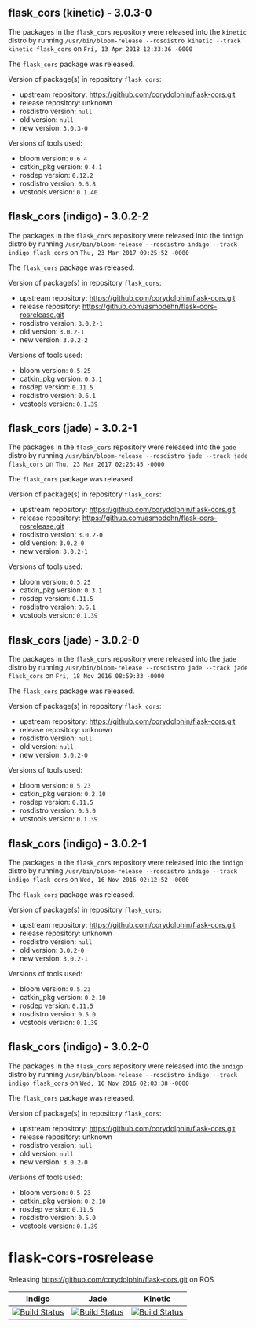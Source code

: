 ## flask_cors (kinetic) - 3.0.3-0

The packages in the `flask_cors` repository were released into the `kinetic` distro by running `/usr/bin/bloom-release --rosdistro kinetic --track kinetic flask_cors` on `Fri, 13 Apr 2018 12:33:36 -0000`

The `flask_cors` package was released.

Version of package(s) in repository `flask_cors`:

- upstream repository: https://github.com/corydolphin/flask-cors.git
- release repository: unknown
- rosdistro version: `null`
- old version: `null`
- new version: `3.0.3-0`

Versions of tools used:

- bloom version: `0.6.4`
- catkin_pkg version: `0.4.1`
- rosdep version: `0.12.2`
- rosdistro version: `0.6.8`
- vcstools version: `0.1.40`


## flask_cors (indigo) - 3.0.2-2

The packages in the `flask_cors` repository were released into the `indigo` distro by running `/usr/bin/bloom-release --rosdistro indigo --track indigo flask_cors` on `Thu, 23 Mar 2017 09:25:52 -0000`

The `flask_cors` package was released.

Version of package(s) in repository `flask_cors`:

- upstream repository: https://github.com/corydolphin/flask-cors.git
- release repository: https://github.com/asmodehn/flask-cors-rosrelease.git
- rosdistro version: `3.0.2-1`
- old version: `3.0.2-1`
- new version: `3.0.2-2`

Versions of tools used:

- bloom version: `0.5.25`
- catkin_pkg version: `0.3.1`
- rosdep version: `0.11.5`
- rosdistro version: `0.6.1`
- vcstools version: `0.1.39`


## flask_cors (jade) - 3.0.2-1

The packages in the `flask_cors` repository were released into the `jade` distro by running `/usr/bin/bloom-release --rosdistro jade --track jade flask_cors` on `Thu, 23 Mar 2017 02:25:45 -0000`

The `flask_cors` package was released.

Version of package(s) in repository `flask_cors`:

- upstream repository: https://github.com/corydolphin/flask-cors.git
- release repository: https://github.com/asmodehn/flask-cors-rosrelease.git
- rosdistro version: `3.0.2-0`
- old version: `3.0.2-0`
- new version: `3.0.2-1`

Versions of tools used:

- bloom version: `0.5.25`
- catkin_pkg version: `0.3.1`
- rosdep version: `0.11.5`
- rosdistro version: `0.6.1`
- vcstools version: `0.1.39`


## flask_cors (jade) - 3.0.2-0

The packages in the `flask_cors` repository were released into the `jade` distro by running `/usr/bin/bloom-release --rosdistro jade --track jade flask_cors` on `Fri, 18 Nov 2016 08:59:33 -0000`

The `flask_cors` package was released.

Version of package(s) in repository `flask_cors`:

- upstream repository: https://github.com/corydolphin/flask-cors.git
- release repository: unknown
- rosdistro version: `null`
- old version: `null`
- new version: `3.0.2-0`

Versions of tools used:

- bloom version: `0.5.23`
- catkin_pkg version: `0.2.10`
- rosdep version: `0.11.5`
- rosdistro version: `0.5.0`
- vcstools version: `0.1.39`


## flask_cors (indigo) - 3.0.2-1

The packages in the `flask_cors` repository were released into the `indigo` distro by running `/usr/bin/bloom-release --rosdistro indigo --track indigo flask_cors` on `Wed, 16 Nov 2016 02:12:52 -0000`

The `flask_cors` package was released.

Version of package(s) in repository `flask_cors`:

- upstream repository: https://github.com/corydolphin/flask-cors.git
- release repository: unknown
- rosdistro version: `null`
- old version: `3.0.2-0`
- new version: `3.0.2-1`

Versions of tools used:

- bloom version: `0.5.23`
- catkin_pkg version: `0.2.10`
- rosdep version: `0.11.5`
- rosdistro version: `0.5.0`
- vcstools version: `0.1.39`


## flask_cors (indigo) - 3.0.2-0

The packages in the `flask_cors` repository were released into the `indigo` distro by running `/usr/bin/bloom-release --rosdistro indigo --track indigo flask_cors` on `Wed, 16 Nov 2016 02:03:38 -0000`

The `flask_cors` package was released.

Version of package(s) in repository `flask_cors`:

- upstream repository: https://github.com/corydolphin/flask-cors.git
- release repository: unknown
- rosdistro version: `null`
- old version: `null`
- new version: `3.0.2-0`

Versions of tools used:

- bloom version: `0.5.23`
- catkin_pkg version: `0.2.10`
- rosdep version: `0.11.5`
- rosdistro version: `0.5.0`
- vcstools version: `0.1.39`


# flask-cors-rosrelease
Releasing https://github.com/corydolphin/flask-cors.git on ROS

| Indigo | Jade | Kinetic |
|:------:|:----:|:-------:|
| [![Build Status](https://travis-ci.org/asmodehn/flask-cors-rosrelease.svg?branch=release%2Findigo%2Fflask_cors)](https://travis-ci.org/asmodehn/flask-cors-rosrelease) | [![Build Status](https://travis-ci.org/asmodehn/flask-cors-rosrelease.svg?branch=release%2Fjade%2Fflask_cors)](https://travis-ci.org/asmodehn/flask-cors-rosrelease) | [![Build Status](https://travis-ci.org/asmodehn/flask-cors-rosrelease.svg?branch=release%2Fkinetic%2Fflask_cors)](https://travis-ci.org/asmodehn/flask-cors-rosrelease) |
